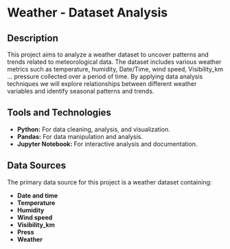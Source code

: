 <h1>Weather - Dataset Analysis</h1>


<h2>Description</h2>
This project aims to analyze a weather dataset to uncover patterns and trends related to meteorological data. The dataset includes various weather metrics such as temperature, humidity, Date/Time, wind speed, Visibility_km ... pressure collected over a period of time. By applying data analysis techniques we will explore relationships between different weather variables and identify seasonal patterns and trends.
<br />


<h2>Tools and Technologies</h2>
<ul>
    <li><b>Python:</b> For data cleaning, analysis, and visualization.</li>
    <li><b>Pandas:</b> For data manipulation and analysis.</li>
    <li><b>Jupyter Notebook:</b> For interactive analysis and documentation.</li>
</ul>

<h2>Data Sources</h2>
<p>The primary data source for this project is a weather dataset containing:</p>
<ul>
    <li><b>Date and time</b></li>
    <li><b>Temperature</b></li>
    <li><b>Humidity</b></li>
    <li><b>Wind speed</b></li>
    <li><b>Visibility_km</b></li>
    <li><b>Press</b></li>
    <li><b>Weather</b></li>
</ul>
